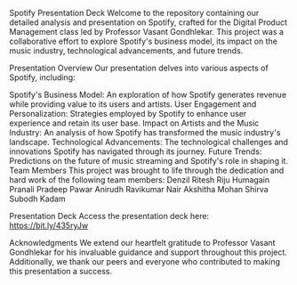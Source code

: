 Spotify Presentation Deck
Welcome to the repository containing our detailed analysis and presentation on Spotify, crafted for the Digital Product Management class led by Professor Vasant Gondhlekar. This project was a collaborative effort to explore Spotify's business model, its impact on the music industry, technological advancements, and future trends.

Presentation Overview
Our presentation delves into various aspects of Spotify, including:

Spotify's Business Model: An exploration of how Spotify generates revenue while providing value to its users and artists.
User Engagement and Personalization: Strategies employed by Spotify to enhance user experience and retain its user base.
Impact on Artists and the Music Industry: An analysis of how Spotify has transformed the music industry's landscape.
Technological Advancements: The technological challenges and innovations Spotify has navigated through its journey.
Future Trends: Predictions on the future of music streaming and Spotify's role in shaping it.
Team Members
This project was brought to life through the dedication and hard work of the following team members:
Denzil Ritesh
Riju Humagain
Pranali Pradeep Pawar
Anirudh Ravikumar Nair
Akshitha Mohan Shirva
Subodh Kadam

Presentation Deck
Access the presentation deck here: https://bit.ly/435ryJw

Acknowledgments
We extend our heartfelt gratitude to Professor Vasant Gondhlekar for his invaluable guidance and support throughout this project. Additionally, we thank our peers and everyone who contributed to making this presentation a success.

